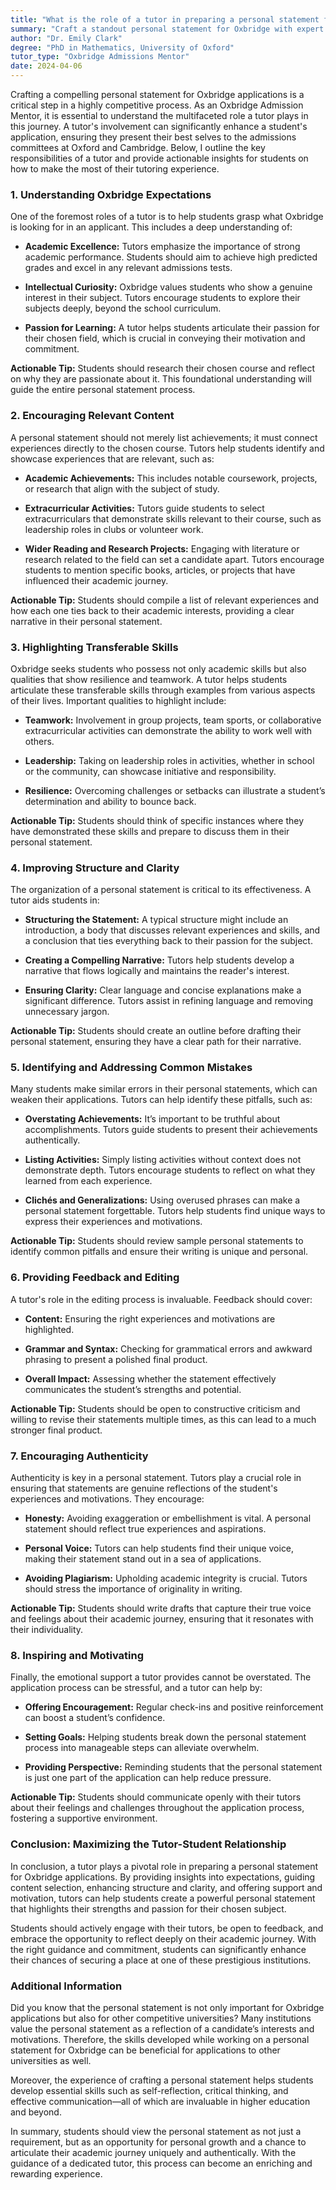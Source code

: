 ```yaml
---
title: "What is the role of a tutor in preparing a personal statement for competitive Oxbridge applications?"
summary: "Craft a standout personal statement for Oxbridge with expert tutor guidance to enhance your application, showcase passion, and highlight unique experiences."
author: "Dr. Emily Clark"
degree: "PhD in Mathematics, University of Oxford"
tutor_type: "Oxbridge Admissions Mentor"
date: 2024-04-06
---
```


Crafting a compelling personal statement for Oxbridge applications is a critical step in a highly competitive process. As an Oxbridge Admission Mentor, it is essential to understand the multifaceted role a tutor plays in this journey. A tutor's involvement can significantly enhance a student's application, ensuring they present their best selves to the admissions committees at Oxford and Cambridge. Below, I outline the key responsibilities of a tutor and provide actionable insights for students on how to make the most of their tutoring experience.

### 1. Understanding Oxbridge Expectations

One of the foremost roles of a tutor is to help students grasp what Oxbridge is looking for in an applicant. This includes a deep understanding of:

- **Academic Excellence:** Tutors emphasize the importance of strong academic performance. Students should aim to achieve high predicted grades and excel in any relevant admissions tests.
  
- **Intellectual Curiosity:** Oxbridge values students who show a genuine interest in their subject. Tutors encourage students to explore their subjects deeply, beyond the school curriculum.

- **Passion for Learning:** A tutor helps students articulate their passion for their chosen field, which is crucial in conveying their motivation and commitment.

**Actionable Tip:** Students should research their chosen course and reflect on why they are passionate about it. This foundational understanding will guide the entire personal statement process.

### 2. Encouraging Relevant Content

A personal statement should not merely list achievements; it must connect experiences directly to the chosen course. Tutors help students identify and showcase experiences that are relevant, such as:

- **Academic Achievements:** This includes notable coursework, projects, or research that align with the subject of study.

- **Extracurricular Activities:** Tutors guide students to select extracurriculars that demonstrate skills relevant to their course, such as leadership roles in clubs or volunteer work.

- **Wider Reading and Research Projects:** Engaging with literature or research related to the field can set a candidate apart. Tutors encourage students to mention specific books, articles, or projects that have influenced their academic journey.

**Actionable Tip:** Students should compile a list of relevant experiences and how each one ties back to their academic interests, providing a clear narrative in their personal statement.

### 3. Highlighting Transferable Skills

Oxbridge seeks students who possess not only academic skills but also qualities that show resilience and teamwork. A tutor helps students articulate these transferable skills through examples from various aspects of their lives. Important qualities to highlight include:

- **Teamwork:** Involvement in group projects, team sports, or collaborative extracurricular activities can demonstrate the ability to work well with others.

- **Leadership:** Taking on leadership roles in activities, whether in school or the community, can showcase initiative and responsibility.

- **Resilience:** Overcoming challenges or setbacks can illustrate a student’s determination and ability to bounce back.

**Actionable Tip:** Students should think of specific instances where they have demonstrated these skills and prepare to discuss them in their personal statement.

### 4. Improving Structure and Clarity

The organization of a personal statement is critical to its effectiveness. A tutor aids students in:

- **Structuring the Statement:** A typical structure might include an introduction, a body that discusses relevant experiences and skills, and a conclusion that ties everything back to their passion for the subject.

- **Creating a Compelling Narrative:** Tutors help students develop a narrative that flows logically and maintains the reader's interest.

- **Ensuring Clarity:** Clear language and concise explanations make a significant difference. Tutors assist in refining language and removing unnecessary jargon.

**Actionable Tip:** Students should create an outline before drafting their personal statement, ensuring they have a clear path for their narrative.

### 5. Identifying and Addressing Common Mistakes

Many students make similar errors in their personal statements, which can weaken their applications. Tutors can help identify these pitfalls, such as:

- **Overstating Achievements:** It’s important to be truthful about accomplishments. Tutors guide students to present their achievements authentically.

- **Listing Activities:** Simply listing activities without context does not demonstrate depth. Tutors encourage students to reflect on what they learned from each experience.

- **Clichés and Generalizations:** Using overused phrases can make a personal statement forgettable. Tutors help students find unique ways to express their experiences and motivations.

**Actionable Tip:** Students should review sample personal statements to identify common pitfalls and ensure their writing is unique and personal.

### 6. Providing Feedback and Editing

A tutor's role in the editing process is invaluable. Feedback should cover:

- **Content:** Ensuring the right experiences and motivations are highlighted.

- **Grammar and Syntax:** Checking for grammatical errors and awkward phrasing to present a polished final product.

- **Overall Impact:** Assessing whether the statement effectively communicates the student’s strengths and potential.

**Actionable Tip:** Students should be open to constructive criticism and willing to revise their statements multiple times, as this can lead to a much stronger final product.

### 7. Encouraging Authenticity

Authenticity is key in a personal statement. Tutors play a crucial role in ensuring that statements are genuine reflections of the student's experiences and motivations. They encourage:

- **Honesty:** Avoiding exaggeration or embellishment is vital. A personal statement should reflect true experiences and aspirations.

- **Personal Voice:** Tutors can help students find their unique voice, making their statement stand out in a sea of applications.

- **Avoiding Plagiarism:** Upholding academic integrity is crucial. Tutors should stress the importance of originality in writing.

**Actionable Tip:** Students should write drafts that capture their true voice and feelings about their academic journey, ensuring that it resonates with their individuality.

### 8. Inspiring and Motivating

Finally, the emotional support a tutor provides cannot be overstated. The application process can be stressful, and a tutor can help by:

- **Offering Encouragement:** Regular check-ins and positive reinforcement can boost a student’s confidence.

- **Setting Goals:** Helping students break down the personal statement process into manageable steps can alleviate overwhelm.

- **Providing Perspective:** Reminding students that the personal statement is just one part of the application can help reduce pressure.

**Actionable Tip:** Students should communicate openly with their tutors about their feelings and challenges throughout the application process, fostering a supportive environment.

### Conclusion: Maximizing the Tutor-Student Relationship

In conclusion, a tutor plays a pivotal role in preparing a personal statement for Oxbridge applications. By providing insights into expectations, guiding content selection, enhancing structure and clarity, and offering support and motivation, tutors can help students create a powerful personal statement that highlights their strengths and passion for their chosen subject. 

Students should actively engage with their tutors, be open to feedback, and embrace the opportunity to reflect deeply on their academic journey. With the right guidance and commitment, students can significantly enhance their chances of securing a place at one of these prestigious institutions.

### Additional Information

Did you know that the personal statement is not only important for Oxbridge applications but also for other competitive universities? Many institutions value the personal statement as a reflection of a candidate’s interests and motivations. Therefore, the skills developed while working on a personal statement for Oxbridge can be beneficial for applications to other universities as well.

Moreover, the experience of crafting a personal statement helps students develop essential skills such as self-reflection, critical thinking, and effective communication—all of which are invaluable in higher education and beyond. 

In summary, students should view the personal statement as not just a requirement, but as an opportunity for personal growth and a chance to articulate their academic journey uniquely and authentically. With the guidance of a dedicated tutor, this process can become an enriching and rewarding experience.
    